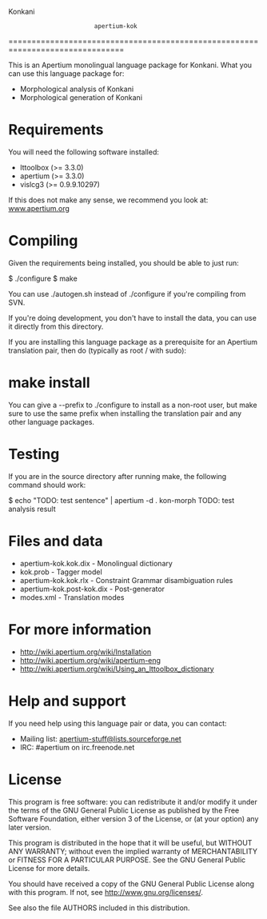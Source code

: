 Konkani

                            apertium-kok
===============================================================================

This is an Apertium monolingual language package for Konkani. What
you can use this language package for:

* Morphological analysis of Konkani
* Morphological generation of Konkani

Requirements
===============================================================================

You will need the following software installed:

* lttoolbox (>= 3.3.0)
* apertium (>= 3.3.0)
* vislcg3 (>= 0.9.9.10297)

If this does not make any sense, we recommend you look at: www.apertium.org

Compiling
===============================================================================

Given the requirements being installed, you should be able to just run:

$ ./configure
$ make

You can use ./autogen.sh instead of ./configure if you're compiling
from SVN.

If you're doing development, you don't have to install the data, you
can use it directly from this directory.

If you are installing this language package as a prerequisite for an
Apertium translation pair, then do (typically as root / with sudo):

# make install

You can give a --prefix to ./configure to install as a non-root user,
but make sure to use the same prefix when installing the translation
pair and any other language packages.

Testing
===============================================================================

If you are in the source directory after running make, the following
command should work:

$  echo "TODO: test sentence" | apertium -d . kon-morph
TODO: test analysis result

Files and data
===============================================================================

* apertium-kok.kok.dix            - Monolingual dictionary
* kok.prob                        - Tagger model
* apertium-kok.kok.rlx            - Constraint Grammar disambiguation rules
* apertium-kok.post-kok.dix       - Post-generator
* modes.xml                       - Translation modes


For more information
===============================================================================

* http://wiki.apertium.org/wiki/Installation
* http://wiki.apertium.org/wiki/apertium-eng
* http://wiki.apertium.org/wiki/Using_an_lttoolbox_dictionary

Help and support
===============================================================================

If you need help using this language pair or data, you can contact:

* Mailing list: apertium-stuff@lists.sourceforge.net
* IRC: #apertium on irc.freenode.net

License
=======

This program is free software: you can redistribute it and/or modify
it under the terms of the GNU General Public License as published by
the Free Software Foundation, either version 3 of the License, or
(at your option) any later version.

This program is distributed in the hope that it will be useful,
but WITHOUT ANY WARRANTY; without even the implied warranty of
MERCHANTABILITY or FITNESS FOR A PARTICULAR PURPOSE.  See the
GNU General Public License for more details.

You should have received a copy of the GNU General Public License
along with this program.  If not, see <http://www.gnu.org/licenses/>.

See also the file AUTHORS included in this distribution.

